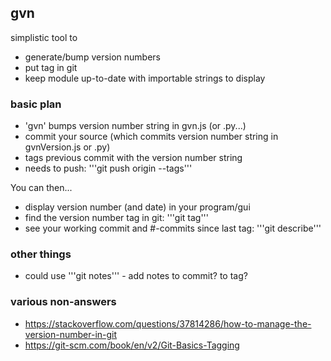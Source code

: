 
## gvn

simplistic tool to
* generate/bump version numbers
* put tag in git
* keep module up-to-date with importable strings to display


### basic plan
* 'gvn' bumps version number string in gvn.js  (or .py...)
* commit your source (which commits version number string in gvnVersion.js or .py)
* tags previous commit with the version number string
* needs to push: '''git push origin --tags'''

You can then...
* display version number (and date) in your program/gui
* find the version number tag in git: '''git tag'''
* see your working commit and #-commits since last tag:  '''git describe'''



### other things
* could use '''git notes''' - add notes to commit? to tag?
### various non-answers
* https://stackoverflow.com/questions/37814286/how-to-manage-the-version-number-in-git
* https://git-scm.com/book/en/v2/Git-Basics-Tagging
